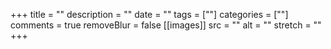 +++
title = ""
description = ""
date = ""
tags = [""]
categories = [""]
comments = true
removeBlur = false
[[images]]
  src = ""
  alt = ""
  stretch = ""
+++

